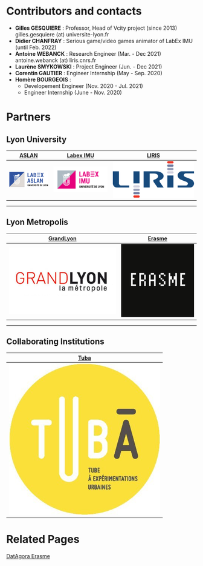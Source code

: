 # Contributors and contacts

* **Gilles GESQUIERE** : Professor, Head of Vcity project (since 2013)  
gilles.gesquiere (at) universite-lyon.fr
* **Didier CHANFRAY** : Serious game/video games animator of LabEx IMU (until Feb. 2022)
* **Antoine WEBANCK** : Research Engineer (Mar. - Dec 2021)  
antoine.webanck (at) liris.cnrs.fr
* **Laurène SMYKOWSKI** : Project Engineer (Jun. - Dec 2021) 
* **Corentin GAUTIER** : Engineer Internship (May - Sep. 2020)
* **Homère BOURGEOIS** :
  * Developement Engineer (Nov. 2020 - Jul. 2021)
  * Engineer Internship (June - Nov. 2020)

# Partners

## Lyon University

|[ASLAN](https://aslan.universite-lyon.fr/)|[Labex IMU](https://imu.universite-lyon.fr/)|[LIRIS](https://liris.cnrs.fr/)|
|-|-|-|
|![logo aslan](partners/Aslan.png)|![logo IMU](partners/LabexIMU.png)|![logo aslan](partners/logo_liris.png)|

***

## Lyon Metropolis

|[GrandLyon](https://met.grandlyon.com/data-grandlyon/)|[Erasme](https://www.erasme.org/-UrbanLab)|
|-|-|
|![logo GrandLyon](partners/DINSI.jpeg)|![logo Erasme](partners/Erasme.jpg)|

***

## Collaborating Institutions

|[Tuba](http://www.tuba-lyon.com/)|
|-|
|![logo Tuba](partners/Tuba.jpg)|

# Related Pages

[DatAgora Erasme](https://www.erasme.org/DatAgora)
